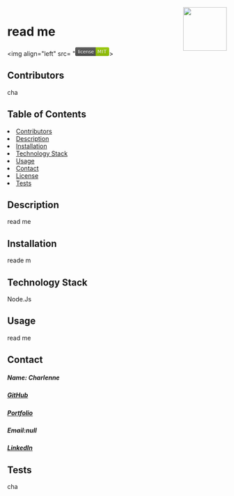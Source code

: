 
<img align="right" width="100" height="100" src="https://avatars1.githubusercontent.com/u/59755481?v=4">
<h1>read me</h1> 

<img align="left" src= "<svg xmlns="http://www.w3.org/2000/svg" xmlns:xlink="http://www.w3.org/1999/xlink" width="78" height="20"><linearGradient id="b" x2="0" y2="100%"><stop offset="0" stop-color="#bbb" stop-opacity=".1"/><stop offset="1" stop-opacity=".1"/></linearGradient><clipPath id="a"><rect width="78" height="20" rx="3" fill="#fff"/></clipPath><g clip-path="url(#a)"><path fill="#555" d="M0 0h47v20H0z"/><path fill="#97ca00" d="M47 0h31v20H47z"/><path fill="url(#b)" d="M0 0h78v20H0z"/></g><g fill="#fff" text-anchor="middle" font-family="DejaVu Sans,Verdana,Geneva,sans-serif" font-size="110"> <text x="245" y="150" fill="#010101" fill-opacity=".3" transform="scale(.1)" textLength="370">license</text><text x="245" y="140" transform="scale(.1)" textLength="370">license</text><text x="615" y="150" fill="#010101" fill-opacity=".3" transform="scale(.1)" textLength="210">MIT</text><text x="615" y="140" transform="scale(.1)" textLength="210">MIT</text></g> </svg>>
<h2 id="contributors"> Contributors </h2>
<p>cha</p> 
<h2> Table of Contents </h2>
<li><a href="#contributors">Contributors</a></li>   
<li><a href="#description">Description</a></li>  
<li><a href="#installation">Installation</a></li> 
<li><a href="#tech">Technology Stack</a></li> 
<li><a href="#usage">Usage</a></li> 
<li><a href="#contact">Contact</a></li> 
<li><a href="#license">License</a></li> 
<li><a href="#tests">Tests</a></li> 
<h2 id="description"> Description </h2>
<p>read me</p>   
<h2 id="installation"> Installation </h2>
<p>reade m</p>          
<h2 id="tech"> Technology Stack </h2>          
<p>Node.Js</p>          
<h2 id="usage"> Usage </h2>
<p>read me</p>   
<h2 id="contact"> Contact </h2>         
<h5> Name: Charlenne</h5>       
<h5><a href= "https://github.com/chaalexander">GitHub</a></h5>    
<h5><a href= "cha">Portfolio</a></h5>  
<h5>Email:null</h5>       
<h5><a href= "https://www.linkedin.com/in/cha">LinkedIn</a></h5>    
<h2 id="tests">Tests</h2>
<p>cha</p>